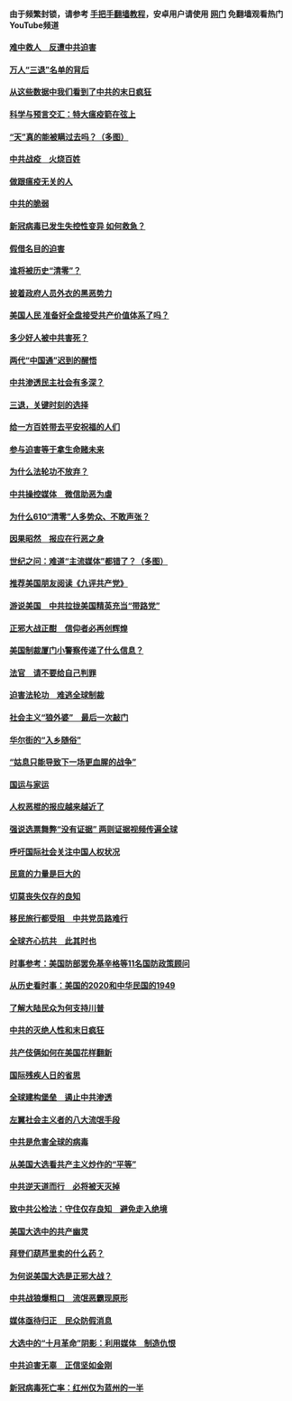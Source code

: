 #### 由于频繁封锁，请参考 [手把手翻墙教程](https://github.com/gfw-breaker/guides/wiki/)，安卓用户请使用 [网门](https://github.com/gfw-breaker/nogfw/blob/master/dl.md?t=01170300) 免翻墙观看热门YouTube频道 

#### [难中救人　反遭中共迫害](../pages/251/418414.md?t=01170300) 

#### [万人“三退”名单的背后](../pages/251/418505.md?t=01170300) 

#### [从这些数据中我们看到了中共的末日疯狂](../pages/251/418420.md?t=01170300) 

#### [科学与预言交汇：特大瘟疫箭在弦上](../pages/251/418266.md?t=01170300) 

#### [“天”真的能被瞒过去吗？（多图）](../pages/251/418308.md?t=01170300) 

#### [中共战疫　火烧百姓](../pages/251/418220.md?t=01170300) 

#### [做跟瘟疫无关的人](../pages/251/418171.md?t=01170300) 

#### [中共的脆弱](../pages/251/418196.md?t=01170300) 

#### [新冠病毒已发生失控性变异 如何救急？](../pages/251/418032.md?t=01170300) 

#### [假借名目的迫害](../pages/251/418055.md?t=01170300) 

#### [谁将被历史“清零”？](../pages/251/417485.md?t=01170300) 

#### [披着政府人员外衣的黑恶势力](../pages/251/417442.md?t=01170300) 

#### [美国人民 准备好全盘接受共产价值体系了吗？](../pages/251/417491.md?t=01170300) 

#### [多少好人被中共害死？](../pages/251/417144.md?t=01170300) 

#### [两代“中国通”迟到的醒悟](../pages/251/417064.md?t=01170300) 

#### [中共渗透民主社会有多深？](../pages/251/417063.md?t=01170300) 

#### [三退，关键时刻的选择](../pages/251/416969.md?t=01170300) 

#### [给一方百姓带去平安祝福的人们](../pages/251/416941.md?t=01170300) 

#### [参与迫害等于拿生命赌未来](../pages/251/416856.md?t=01170300) 

#### [为什么法轮功不放弃？](../pages/251/416864.md?t=01170300) 

#### [中共操控媒体　微信助恶为虐](../pages/251/416724.md?t=01170300) 

#### [为什么610“清零”人多势众、不敢声张？](../pages/251/416632.md?t=01170300) 

#### [因果昭然　报应在行恶之身](../pages/251/416582.md?t=01170300) 

#### [世纪之问：难道“主流媒体”都错了？（多图）](../pages/251/416571.md?t=01170300) 

#### [推荐美国朋友阅读《九评共产党》](../pages/251/416510.md?t=01170300) 

#### [游说美国　中共拉拢美国精英充当“带路党”](../pages/251/416529.md?t=01170300) 

#### [正邪大战正酣　信仰者必再创辉煌](../pages/251/416433.md?t=01170300) 

#### [美国制裁厦门小警察传递了什么信息？](../pages/251/416432.md?t=01170300) 

#### [法官　请不要给自己判罪](../pages/251/416379.md?t=01170300) 

#### [迫害法轮功　难逃全球制裁](../pages/251/416380.md?t=01170300) 

#### [社会主义“狼外婆”　最后一次敲门](../pages/251/416394.md?t=01170300) 

#### [华尔街的“入乡随俗”](../pages/251/416395.md?t=01170300) 

#### [“姑息只能导致下一场更血腥的战争”](../pages/251/416223.md?t=01170300) 

#### [国运与家运](../pages/251/416224.md?t=01170300) 

#### [人权恶棍的报应越来越近了](../pages/251/416276.md?t=01170300) 

#### [强说选票舞弊“没有证据” 两则证据视频传遍全球](../pages/251/416227.md?t=01170300) 

#### [呼吁国际社会关注中国人权状况](../pages/251/416135.md?t=01170300) 

#### [民意的力量是巨大的](../pages/251/416222.md?t=01170300) 

#### [切莫丧失仅存的良知](../pages/251/416134.md?t=01170300) 

#### [移民旅行都受阻　中共党员路难行](../pages/251/416033.md?t=01170300) 

#### [全球齐心抗共　此其时也](../pages/251/415989.md?t=01170300) 

#### [时事参考：美国防部罢免基辛格等11名国防政策顾问](../pages/251/415970.md?t=01170300) 

#### [从历史看时事：美国的2020和中华民国的1949](../pages/251/415949.md?t=01170300) 

#### [了解大陆民众为何支持川普](../pages/251/415950.md?t=01170300) 

#### [中共的灭绝人性和末日疯狂](../pages/251/415944.md?t=01170300) 

#### [共产伎俩如何在美国花样翻新](../pages/251/415908.md?t=01170300) 

#### [国际残疾人日的省思](../pages/251/415849.md?t=01170300) 

#### [全球建构堡垒　遏止中共渗透](../pages/251/415850.md?t=01170300) 

#### [左翼社会主义者的八大流氓手段](../pages/251/415802.md?t=01170300) 

#### [中共是危害全球的病毒](../pages/251/415569.md?t=01170300) 

#### [从美国大选看共产主义炒作的“平等”](../pages/251/415654.md?t=01170300) 

#### [中共逆天道而行　必将被天灭掉](../pages/251/415626.md?t=01170300) 

#### [致中共公检法：守住仅存良知　避免走入绝境](../pages/251/415627.md?t=01170300) 

#### [美国大选中的共产幽灵](../pages/251/415618.md?t=01170300) 

#### [拜登们葫芦里卖的什么药？](../pages/251/415531.md?t=01170300) 

#### [为何说美国大选是正邪大战？](../pages/251/415530.md?t=01170300) 

#### [中共战狼爆粗口　流氓恶霸现原形](../pages/251/415426.md?t=01170300) 

#### [媒体亟待归正　民众防假消息](../pages/251/415402.md?t=01170300) 

#### [大选中的“十月革命”阴影：利用媒体　制造仇恨](../pages/251/415334.md?t=01170300) 

#### [中共迫害无辜　正信坚如金刚](../pages/251/415307.md?t=01170300) 

#### [新冠病毒死亡率：红州仅为蓝州的一半](../pages/251/415164.md?t=01170300) 

